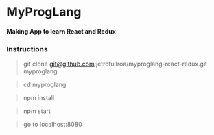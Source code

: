 # MyProgLang

#### Making App to learn React and Redux


### Instructions

  > git clone git@github.com:jetrotullroa/myproglang-react-redux.git myproglang

  > cd myproglang

  > npm install

  > npm start

  > go to localhost:8080
